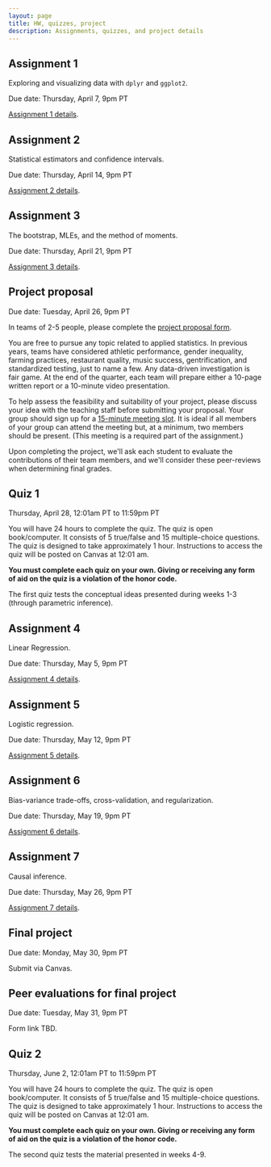 ```yaml
---
layout: page
title: HW, quizzes, project
description: Assignments, quizzes, and project details
---
```


## Assignment 1

Exploring and visualizing data with `dplyr` and `ggplot2`.

Due date: Thursday, April 7, 9pm PT

[Assignment 1 details](assignment1.md).

## Assignment 2

Statistical estimators and confidence intervals.

Due date: Thursday, April 14, 9pm PT

[Assignment 2 details](assignment2.md).

## Assignment 3 

The bootstrap, MLEs, and the method of moments.

Due date: Thursday, April 21, 9pm PT

[Assignment 3 details](assignment3.md).

## Project proposal

Due date: Tuesday, April 26, 9pm PT

In teams of 2-5 people, please complete the [project proposal form](https://forms.gle/diGr9yZT1TRVHuDe9).

You are free to pursue any topic related to applied statistics.
In previous years, teams have considered
athletic performance, gender inequality, farming practices, restaurant quality,
music success, gentrification, and standardized testing, just to name a few.
Any data-driven investigation is fair game.
At the end of the quarter, each team will prepare either a 10-page written report
or a 10-minute video presentation.

To help assess the feasibility and suitability of your project,
please discuss your idea with the teaching staff before submitting your proposal.
Your group should
sign up for a [15-minute meeting slot](https://docs.google.com/spreadsheets/d/18Epg8PxHLWXZTWMLRf_lAweGtxcwaqg9NU0A8gvP9L8/edit?usp=sharing).
It is ideal if all members of your group can attend the meeting but, at a minimum, two members should be present. (This meeting is a required part of the assignment.)

Upon completing the project, we'll ask each student to evaluate the contributions of their team members, and we'll consider these peer-reviews when determining final grades.

## Quiz 1

Thursday, April 28, 12:01am PT to 11:59pm PT

You will have 24 hours to complete the quiz.
The quiz is open book/computer.
It consists of 5 true/false and 15 multiple-choice questions.
The quiz is designed to take approximately 1 hour.
Instructions to access the quiz will be posted on Canvas at 12:01 am.

**You must complete each quiz on your own. Giving or receiving any form of aid on the quiz is a violation of the honor code.**  

The first quiz tests the conceptual ideas presented during weeks 1-3 (through parametric inference).

## Assignment 4

Linear Regression.

Due date: Thursday, May 5, 9pm PT

[Assignment 4 details](assignment4.md).

## Assignment 5 

Logistic regression.

Due date: Thursday, May 12, 9pm PT

[Assignment 5 details](assignment5.md).

## Assignment 6

Bias-variance trade-offs, cross-validation, and regularization.

Due date: Thursday, May 19, 9pm PT

[Assignment 6 details](assignment6.md).

## Assignment 7 

Causal inference.

Due date: Thursday, May 26, 9pm PT

[Assignment 7 details](assignment7.md).

## Final project

Due date: Monday, May 30, 9pm PT

Submit via Canvas.

## Peer evaluations for final project

Due date: Tuesday, May 31, 9pm PT

Form link TBD. 

## Quiz 2

Thursday, June 2, 12:01am PT to 11:59pm PT

You will have 24 hours to complete the quiz.
The quiz is open book/computer.
It consists of 5 true/false and 15 multiple-choice questions.
The quiz is designed to take approximately 1 hour.
Instructions to access the quiz will be posted on Canvas at 12:01 am.

**You must complete each quiz on your own. Giving or receiving any form of aid on the quiz is a violation of the honor code.**  

The second quiz tests the material presented in weeks 4-9.